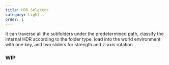 ```yaml
---
title: HDR Selector
category: Light
order: 1
---
```


It can traverse all the subfolders under the predetermined path, classify the internal HDR according to the folder type, load into the world environment with one key, and two sliders for strength and z-axis rotation

### WIP